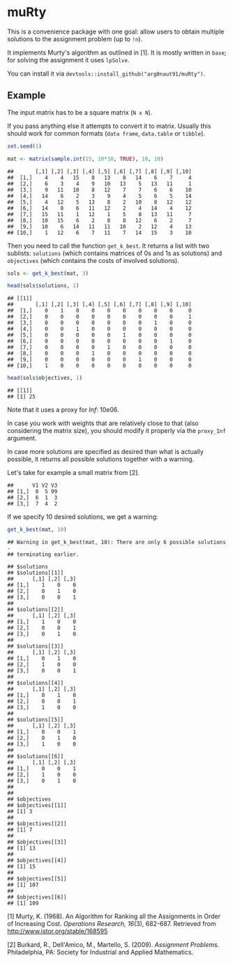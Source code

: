 muRty
================

This is a convenience package with one goal: allow users to obtain multiple solutions to the assignment problem (up to `!n`).

It implements Murty's algorithm as outlined in \[1\]. It is mostly written in `base`; for solving the assignment it uses `lpSolve`.

You can install it via `devtools::install_github("arg0naut91/muRty")`.

Example
-------

The input matrix has to be a square matrix (`N x N`).

If you pass anything else it attempts to convert it to matrix. Usually this should work for common formats (`data frame`, `data.table` or `tibble`).

``` r
set.seed(1)

mat <- matrix(sample.int(15, 10*10, TRUE), 10, 10)
```

    ##       [,1] [,2] [,3] [,4] [,5] [,6] [,7] [,8] [,9] [,10]
    ##  [1,]    4    4   15    8   13    8   14    6    7     4
    ##  [2,]    6    3    4    9   10   13    5   13   11     1
    ##  [3,]    9   11   10    8   12    7    7    6    6    10
    ##  [4,]   14    6    2    3    9    4    5    6    5    14
    ##  [5,]    4   12    5   13    8    2   10    8   12    12
    ##  [6,]   14    8    6   11   12    2    4   14    4    12
    ##  [7,]   15   11    1   12    1    5    8   13   11     7
    ##  [8,]   10   15    6    2    8    8   12    6    2     7
    ##  [9,]   10    6   14   11   11   10    2   12    4    13
    ## [10,]    1   12    6    7   11    7   14   15    3    10

Then you need to call the function `get_k_best`. It returns a list with two sublists: `solutions` (which contains matrices of 0s and 1s as solutions) and `objectives` (which contains the costs of involved solutions).

``` r
sols <- get_k_best(mat, 3)

head(sols$solutions, 1)
```

    ## [[1]]
    ##       [,1] [,2] [,3] [,4] [,5] [,6] [,7] [,8] [,9] [,10]
    ##  [1,]    0    1    0    0    0    0    0    0    0     0
    ##  [2,]    0    0    0    0    0    0    0    0    0     1
    ##  [3,]    0    0    0    0    0    0    0    1    0     0
    ##  [4,]    0    0    1    0    0    0    0    0    0     0
    ##  [5,]    0    0    0    0    0    1    0    0    0     0
    ##  [6,]    0    0    0    0    0    0    0    0    1     0
    ##  [7,]    0    0    0    0    1    0    0    0    0     0
    ##  [8,]    0    0    0    1    0    0    0    0    0     0
    ##  [9,]    0    0    0    0    0    0    1    0    0     0
    ## [10,]    1    0    0    0    0    0    0    0    0     0

``` r
head(sols$objectives, 1)
```

    ## [[1]]
    ## [1] 25

Note that it uses a proxy for *Inf*: 10e06.

In case you work with weights that are relatively close to that (also considering the matrix size), you should modify it properly via the `proxy_Inf` argument.

In case more solutions are specified as desired than what is actually possible, it returns all possible solutions together with a warning.

Let's take for example a small matrix from \[2\].

    ##      V1 V2 V3
    ## [1,]  0  5 99
    ## [2,]  6  1  3
    ## [3,]  7  4  2

If we specify 10 desired solutions, we get a warning:

``` r
get_k_best(mat, 10)
```

    ## Warning in get_k_best(mat, 10): There are only 6 possible solutions -
    ## terminating earlier.

    ## $solutions
    ## $solutions[[1]]
    ##      [,1] [,2] [,3]
    ## [1,]    1    0    0
    ## [2,]    0    1    0
    ## [3,]    0    0    1
    ## 
    ## $solutions[[2]]
    ##      [,1] [,2] [,3]
    ## [1,]    1    0    0
    ## [2,]    0    0    1
    ## [3,]    0    1    0
    ## 
    ## $solutions[[3]]
    ##      [,1] [,2] [,3]
    ## [1,]    0    1    0
    ## [2,]    1    0    0
    ## [3,]    0    0    1
    ## 
    ## $solutions[[4]]
    ##      [,1] [,2] [,3]
    ## [1,]    0    1    0
    ## [2,]    0    0    1
    ## [3,]    1    0    0
    ## 
    ## $solutions[[5]]
    ##      [,1] [,2] [,3]
    ## [1,]    0    0    1
    ## [2,]    0    1    0
    ## [3,]    1    0    0
    ## 
    ## $solutions[[6]]
    ##      [,1] [,2] [,3]
    ## [1,]    0    0    1
    ## [2,]    1    0    0
    ## [3,]    0    1    0
    ## 
    ## 
    ## $objectives
    ## $objectives[[1]]
    ## [1] 3
    ## 
    ## $objectives[[2]]
    ## [1] 7
    ## 
    ## $objectives[[3]]
    ## [1] 13
    ## 
    ## $objectives[[4]]
    ## [1] 15
    ## 
    ## $objectives[[5]]
    ## [1] 107
    ## 
    ## $objectives[[6]]
    ## [1] 109

\[1\] Murty, K. (1968). An Algorithm for Ranking all the Assignments in Order of Increasing Cost. *Operations Research, 16*(3), 682-687. Retrieved from <http://www.jstor.org/stable/168595>

\[2\] Burkard, R., Dell'Amico, M., Martello, S. (2009). *Assignment Problems*. Philadelphia, PA: Society for Industrial and Applied Mathematics.
